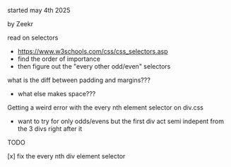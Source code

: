 started may 4th 2025

by Zeekr

read on selectors

- https://www.w3schools.com/css/css_selectors.asp
- find the order of importance
- then figure out the "every other odd/even" selectors

what is the diff between padding and margins???

- what else makes space???

Getting a weird error with the every nth element selector on div.css

- want to try for only odds/evens but the first div act semi indepent from the 3 divs right after it

TODO

[x] fix the every nth div element selector

